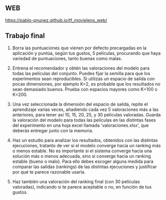 ## WEB

https://pablo-pnunez.github.io/tf_movielens_web/


## Trabajo final

1. Borra las puntuaciones que vienen por defecto precargadas en la aplicación y puntúa, según tus gustos, 5 películas, procurando que haya variedad de puntuaciones, tanto buenas como malas.

2. Entrena el recomendador y obtén las valoraciones del modelo para todas las películas del conjunto. Puedes fijar la semilla para que los experimentos sean reproducibles. Si utilizas un espacio de salida con pocas dimensiones, por ejemplo K=2, es probable que los resultados no sean demasiado buenos. Prueba con espacios mayores como K=100 o K=200.

3. Una vez seleccionada la dimensión del espacio de salida, repite el aprendizaje varias veces, añadiendo  cada vez 5 valoraciones más a las anteriores, para tener así 10, 15, 20, 25, y 30 películas valoradas. Guarda la valoración del modelo para todas las películas en las distintas fases del experimento en una hoja excel llamada 'valoraciones.xlsx', que deberás entregar junto con la memoria.

4. Haz un estudio para analizar los resultados, obtenidos con las distintas ejecuciones, tratanto de ver si el modelo converge hacia un ranking más o menos estable. No es importante si el sistema converge hacia una solución más o menos adecuada, sino si converge hacia un ranking estable (bueno o malo). Para ello debes escoger alguna medida para comparar las salidas (rankings) de las distintas ejecuciones y justificar por qué te parece razonable usarla.

5. Haz también una valoración del ranking final (con 30 películas valoradas), indicando si te parece aceptable o no, en función de tus gustos.
